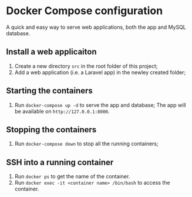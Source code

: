 # Docker Compose configuration
A quick and easy way to serve web applications, both the app and MySQL database.

## Install a web applicaiton
1. Create a new directory `src` in the root folder of this project;
2. Add a web application (i.e. a Laravel app) in the newley created folder;

## Starting the containers
1. Run `docker-compose up -d` to serve the app and database; The app will be available on `http://127.0.0.1:8000`.

## Stopping the containers
1. Run `docker-compose down` to stop all the running containers;

## SSH into a running container
1. Run `docker ps` to get the name of the container.
2. Run `docker exec -it <container name> /bin/bash` to access the container.
